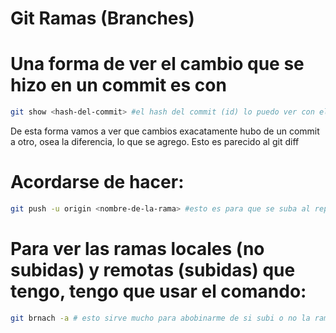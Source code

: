 # Git Ramas (Branches)

# Una forma de ver el cambio que se hizo en un commit es con

```sh
git show <hash-del-commit> #el hash del commit (id) lo puedo ver con el git log
```

De esta forma vamos a ver que cambios exacatamente hubo de un commit a otro, osea la diferencia, lo que se agrego. Esto es parecido al git diff

# Acordarse de hacer:

```sh
git push -u origin <nombre-de-la-rama> #esto es para que se suba al repo remoto la rama, si yo no hago esto la rama nunca va a aparecer en el remoto
```

# Para ver las ramas locales (no subidas) y remotas (subidas) que tengo, tengo que usar el comando:

```sh
git brnach -a # esto sirve mucho para abobinarme de si subi o no la rama
```